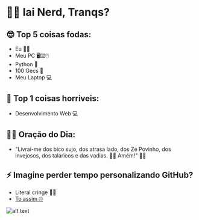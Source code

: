 # 🐱‍👓 Iai Nerd, Tranqs? 

## 😎 Top 5 coisas fodas:
- Eu 👨‍💻
- Meu PC 🖥⌨🖱
- Python 🐍
- 100 Gecs 🤑
- Meu Laptop 💻

## 🤢 Top 1 coisas horriveis:
- Desenvolvimento Web 💻

## 🙏🏻 Oração do Dia:
- "Livrai-me dos bico sujo, dos atrasa lado, dos Zé Povinho, dos invejosos, dos talaricos e das vadias. 👊🏼 Amém!" 🙌🏽


## ⚡ Imagine perder tempo personalizando GitHub?
 - Literal cringe 🏃‍♂️
 - [To assim 🤐](shorturl.at/anqHU)

![alt text](https://tenor.com/view/100gecs-gec-gecs-geccers-laura-les-gif-17361337.gif)

<!--
**e1k1to/e1k1to** is a ✨ _special_ ✨ repository because its `README.md` (this file) appears on your GitHub profile.

Here are some ideas to get you started:

- 🔭 I’m currently working on ...
- 🌱 I’m currently learning ...
- 👯 I’m looking to collaborate on ...
- 🤔 I’m looking for help with ...
- 💬 Ask me about ...
- 📫 How to reach me: ...
- 😄 Pronouns: ...
- ⚡ Fun fact: ...
-->
